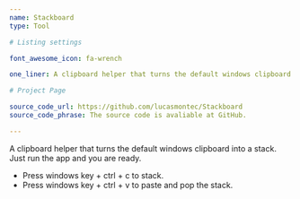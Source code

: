 ```yaml
---
name: Stackboard
type: Tool

# Listing settings

font_awesome_icon: fa-wrench

one_liner: A clipboard helper that turns the default windows clipboard into a stack.

# Project Page

source_code_url: https://github.com/lucasmontec/Stackboard
source_code_phrase: The source code is avaliable at GitHub.

---
```


A clipboard helper that turns the default windows clipboard into a stack. Just run the app and you are ready.

* Press windows key + ctrl + c to stack.
* Press windows key + ctrl + v to paste and pop the stack.